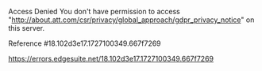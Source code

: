 Access Denied
You don't have permission to access "http://about.att.com/csr/privacy/global_approach/gdpr_privacy_notice" on this server.

Reference #18.102d3e17.1727100349.667f7269

https://errors.edgesuite.net/18.102d3e17.1727100349.667f7269